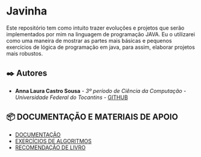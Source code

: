 # Javinha

Este repositório tem como intuito trazer evoluções e projetos que serão implementados por mim na linguagem de programação JAVA. Eu o utilizarei como uma maneira de mostrar as partes mais básicas e pequenos exercícios de lógica de programação em java, para assim, elaborar projetos mais robustos. 

## ✒️ Autores

* **Anna Laura Castro Sousa** - *3º período de Ciência da Computação - Universidade Federal do Tocantins* - [GITHUB](https://github.com/annalaura2)
 

## 📦 DOCUMENTAÇÃO E MATERIAIS DE APOIO

* [DOCUMENTAÇÃO](https://www.oracle.com/br/java/technologies/javase-jdk8-doc-downloads.html)
* [EXERCÍCIOS DE ALGORITMOS](https://www.inf.pucrs.br/~pinho/LaproI/Exercicios/SeqDecisao/lista1.htm)
* [RECOMENDAÇÃO DE LIVRO](https://www.faeterj-rio.edu.br/downloads/bbv/0031.pdf)




